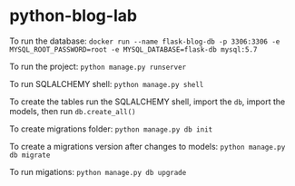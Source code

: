 # python-blog-lab

To run the database: `docker run --name flask-blog-db -p 3306:3306 -e MYSQL_ROOT_PASSWORD=root -e MYSQL_DATABASE=flask-db mysql:5.7`

To run the project: `python manage.py runserver`

To run SQLALCHEMY shell: `python manage.py shell`

To create the tables run the SQLALCHEMY shell, import the `db`, import the models, then run `db.create_all()`

To create migrations folder: `python manage.py db init`

To create a migrations version after changes to models: `python manage.py db migrate`

To run migations: `python manage.py db upgrade`